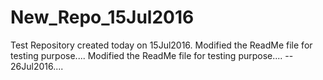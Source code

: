 # New_Repo_15Jul2016
Test Repository created today on 15Jul2016.
Modified the ReadMe file for testing purpose....
Modified the ReadMe file for testing purpose.... -- 26Jul2016....
